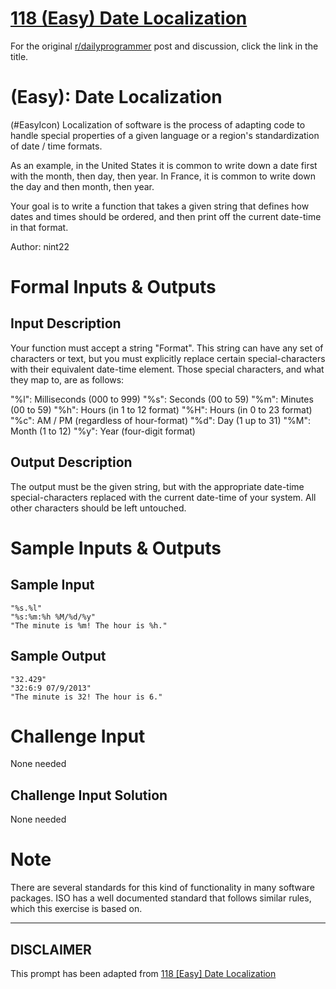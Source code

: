 # [118 (Easy) Date Localization](https://www.reddit.com/r/dailyprogrammer/comments/16z9oj/012113_challenge_118_easy_date_localization/)

For the original [r/dailyprogrammer](https://www.reddit.com/r/dailyprogrammer/) post and discussion, click the link in the title.

#  (Easy): Date Localization
(#EasyIcon)
Localization of software is the process of adapting code to handle special properties of a given language or a region's standardization of date / time formats.

As an example, in the United States it is common to write down a date first with the month, then day, then year. In France, it is common to write down the day and then month, then year.

Your goal is to write a function that takes a given string that defines how dates and times should be ordered, and then print off the current date-time in that format.

Author: nint22

# Formal Inputs & Outputs
## Input Description
Your function must accept a string "Format". This string can have any set of characters or text, but you must explicitly replace certain special-characters with their equivalent date-time element. Those special characters, and what they map to, are as follows:

"%l": Milliseconds (000 to 999)
"%s": Seconds (00 to 59)
"%m": Minutes (00 to 59)
"%h": Hours (in 1 to 12 format)
"%H": Hours (in 0 to 23 format)
"%c": AM / PM (regardless of hour-format)
"%d": Day (1 up to 31)
"%M": Month (1 to 12)
"%y": Year (four-digit format)

## Output Description
The output must be the given string, but with the appropriate date-time special-characters replaced with the current date-time of your system. All other characters should be left untouched.

# Sample Inputs & Outputs
## Sample Input

```
"%s.%l"
"%s:%m:%h %M/%d/%y"
"The minute is %m! The hour is %h."
```
## Sample Output

```
"32.429"
"32:6:9 07/9/2013"
"The minute is 32! The hour is 6."
```
# Challenge Input
None needed

## Challenge Input Solution
None needed

# Note
There are several standards for this kind of functionality in many software packages. ISO has a well documented standard that follows similar rules, which this exercise is based on.


----
## **DISCLAIMER**
This prompt has been adapted from [118 [Easy] Date Localization](https://www.reddit.com/r/dailyprogrammer/comments/16z9oj/012113_challenge_118_easy_date_localization/
)
